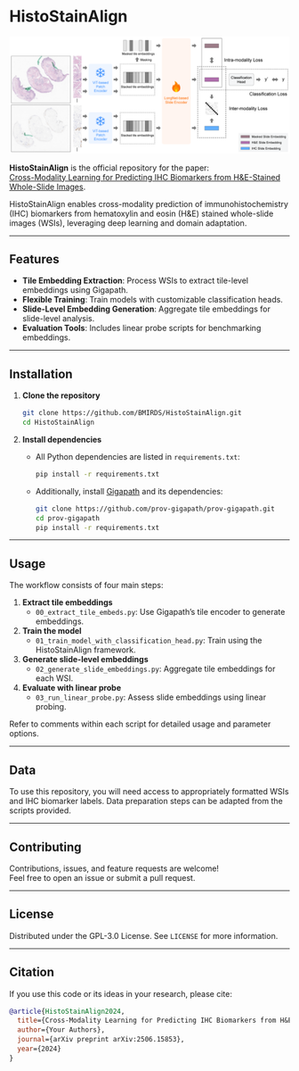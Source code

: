 # HistoStainAlign

![Framework](support/framework.png)

**HistoStainAlign** is the official repository for the paper:  
[Cross-Modality Learning for Predicting IHC Biomarkers from H&E-Stained Whole-Slide Images](https://www.arxiv.org/abs/2506.15853).

HistoStainAlign enables cross-modality prediction of immunohistochemistry (IHC) biomarkers from hematoxylin and eosin (H&E) stained whole-slide images (WSIs), leveraging deep learning and domain adaptation.

---

## Features

- **Tile Embedding Extraction**: Process WSIs to extract tile-level embeddings using Gigapath.
- **Flexible Training**: Train models with customizable classification heads.
- **Slide-Level Embedding Generation**: Aggregate tile embeddings for slide-level analysis.
- **Evaluation Tools**: Includes linear probe scripts for benchmarking embeddings.

---

## Installation

1. **Clone the repository**
    ```bash
    git clone https://github.com/BMIRDS/HistoStainAlign.git
    cd HistoStainAlign
    ```

2. **Install dependencies**
    - All Python dependencies are listed in `requirements.txt`:
        ```bash
        pip install -r requirements.txt
        ```
    - Additionally, install [Gigapath](https://github.com/prov-gigapath/prov-gigapath) and its dependencies:
        ```bash
        git clone https://github.com/prov-gigapath/prov-gigapath.git
        cd prov-gigapath
        pip install -r requirements.txt
        ```

---

## Usage

The workflow consists of four main steps:

1. **Extract tile embeddings**
    - `00_extract_tile_embeds.py`: Use Gigapath’s tile encoder to generate embeddings.
2. **Train the model**
    - `01_train_model_with_classification_head.py`: Train using the HistoStainAlign framework.
3. **Generate slide-level embeddings**
    - `02_generate_slide_embeddings.py`: Aggregate tile embeddings for each WSI.
4. **Evaluate with linear probe**
    - `03_run_linear_probe.py`: Assess slide embeddings using linear probing.

Refer to comments within each script for detailed usage and parameter options.

---

## Data

To use this repository, you will need access to appropriately formatted WSIs and IHC biomarker labels. Data preparation steps can be adapted from the scripts provided.

---

## Contributing

Contributions, issues, and feature requests are welcome!  
Feel free to open an issue or submit a pull request.

---

## License

Distributed under the GPL-3.0 License. See `LICENSE` for more information.

---

## Citation

If you use this code or its ideas in your research, please cite:

```bibtex
@article{HistoStainAlign2024,
  title={Cross-Modality Learning for Predicting IHC Biomarkers from H&E-Stained Whole-Slide Images},
  author={Your Authors},
  journal={arXiv preprint arXiv:2506.15853},
  year={2024}
}
```
